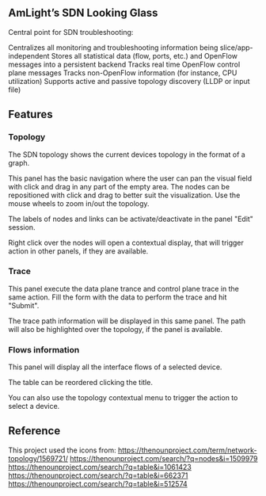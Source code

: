 
## AmLight’s SDN Looking Glass
Central point for SDN troubleshooting:

Centralizes all monitoring and troubleshooting information being slice/app-independent
Stores all statistical data (flow, ports, etc.) and OpenFlow messages into a persistent backend
Tracks real time OpenFlow control plane messages
Tracks non-OpenFlow information (for instance, CPU utilization)
Supports active and passive topology discovery (LLDP or input file)


## Features


### Topology

The SDN topology shows the current devices topology in the format of a graph.

This panel has the basic navigation where the user can pan the visual field with click and drag
in any part of the empty area.
The nodes can be repositioned with click and drag to better suit the visualization.
Use the mouse wheels to zoom in/out the topology.

The labels of nodes and links can be activate/deactivate in the panel "Edit" session.

Right click over the nodes will open a contextual display, that will trigger action in other panels, if they are available.


### Trace

This panel execute the data plane trance and control plane trace in the same action.
Fill the form with the data to perform the trace and hit "Submit".

The trace path information will be displayed in this same panel.
The path will also be highlighted over the topology, if the panel is available.


### Flows information

This panel will display all the interface flows of a selected device.

The table can be reordered clicking the title.

You can also use the topology contextual menu to trigger the action to select a device.


## Reference
This project used the icons from:
https://thenounproject.com/term/network-topology/1569721/
https://thenounproject.com/search/?q=nodes&i=1509979
https://thenounproject.com/search/?q=table&i=1061423
https://thenounproject.com/search/?q=table&i=662371
https://thenounproject.com/search/?q=table&i=512574



